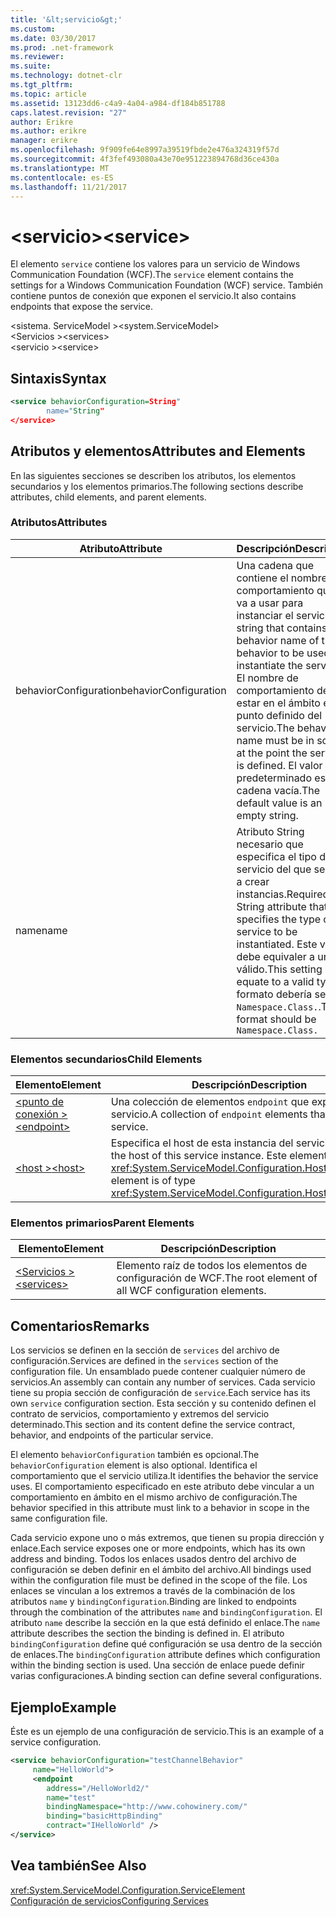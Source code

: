 ```yaml
---
title: '&lt;servicio&gt;'
ms.custom: 
ms.date: 03/30/2017
ms.prod: .net-framework
ms.reviewer: 
ms.suite: 
ms.technology: dotnet-clr
ms.tgt_pltfrm: 
ms.topic: article
ms.assetid: 13123dd6-c4a9-4a04-a984-df184b851788
caps.latest.revision: "27"
author: Erikre
ms.author: erikre
manager: erikre
ms.openlocfilehash: 9f909fe64e8997a39519fbde2e476a324319f57d
ms.sourcegitcommit: 4f3fef493080a43e70e951223894768d36ce430a
ms.translationtype: MT
ms.contentlocale: es-ES
ms.lasthandoff: 11/21/2017
---
```

# <a name="ltservicegt"></a><span data-ttu-id="937d3-102">&lt;servicio&gt;</span><span class="sxs-lookup"><span data-stu-id="937d3-102">&lt;service&gt;</span></span>
<span data-ttu-id="937d3-103">El elemento `service` contiene los valores para un servicio de Windows Communication Foundation (WCF).</span><span class="sxs-lookup"><span data-stu-id="937d3-103">The `service` element contains the settings for a Windows Communication Foundation (WCF) service.</span></span> <span data-ttu-id="937d3-104">También contiene puntos de conexión que exponen el servicio.</span><span class="sxs-lookup"><span data-stu-id="937d3-104">It also contains endpoints that expose the service.</span></span>  
  
 <span data-ttu-id="937d3-105">\<sistema. ServiceModel ></span><span class="sxs-lookup"><span data-stu-id="937d3-105">\<system.ServiceModel></span></span>  
<span data-ttu-id="937d3-106">\<Servicios ></span><span class="sxs-lookup"><span data-stu-id="937d3-106">\<services></span></span>  
<span data-ttu-id="937d3-107">\<servicio ></span><span class="sxs-lookup"><span data-stu-id="937d3-107">\<service></span></span>  
  
## <a name="syntax"></a><span data-ttu-id="937d3-108">Sintaxis</span><span class="sxs-lookup"><span data-stu-id="937d3-108">Syntax</span></span>  
  
```xml  
<service behaviorConfiguration=String"  
        name="String"  
</service>  
```  
  
## <a name="attributes-and-elements"></a><span data-ttu-id="937d3-109">Atributos y elementos</span><span class="sxs-lookup"><span data-stu-id="937d3-109">Attributes and Elements</span></span>  
 <span data-ttu-id="937d3-110">En las siguientes secciones se describen los atributos, los elementos secundarios y los elementos primarios.</span><span class="sxs-lookup"><span data-stu-id="937d3-110">The following sections describe attributes, child elements, and parent elements.</span></span>  
  
### <a name="attributes"></a><span data-ttu-id="937d3-111">Atributos</span><span class="sxs-lookup"><span data-stu-id="937d3-111">Attributes</span></span>  
  
|<span data-ttu-id="937d3-112">Atributo</span><span class="sxs-lookup"><span data-stu-id="937d3-112">Attribute</span></span>|<span data-ttu-id="937d3-113">Descripción</span><span class="sxs-lookup"><span data-stu-id="937d3-113">Description</span></span>|  
|---------------|-----------------|  
|<span data-ttu-id="937d3-114">behaviorConfiguration</span><span class="sxs-lookup"><span data-stu-id="937d3-114">behaviorConfiguration</span></span>|<span data-ttu-id="937d3-115">Una cadena que contiene el nombre de comportamiento que se va a usar para instanciar el servicio.</span><span class="sxs-lookup"><span data-stu-id="937d3-115">A string that contains the behavior name of the behavior to be used to instantiate the service.</span></span> <span data-ttu-id="937d3-116">El nombre de comportamiento debe estar en el ámbito en el punto definido del servicio.</span><span class="sxs-lookup"><span data-stu-id="937d3-116">The behavior name must be in scope at the point the service is defined.</span></span> <span data-ttu-id="937d3-117">El valor predeterminado es una cadena vacía.</span><span class="sxs-lookup"><span data-stu-id="937d3-117">The default value is an empty string.</span></span>|  
|<span data-ttu-id="937d3-118">name</span><span class="sxs-lookup"><span data-stu-id="937d3-118">name</span></span>|<span data-ttu-id="937d3-119">Atributo String necesario que especifica el tipo del servicio del que se van a crear instancias.</span><span class="sxs-lookup"><span data-stu-id="937d3-119">Required String attribute that specifies the type of the service to be instantiated.</span></span> <span data-ttu-id="937d3-120">Este valor debe equivaler a un tipo válido.</span><span class="sxs-lookup"><span data-stu-id="937d3-120">This setting must equate to a valid type.</span></span> <span data-ttu-id="937d3-121">El formato debería ser `Namespace.Class.`.</span><span class="sxs-lookup"><span data-stu-id="937d3-121">The format should be `Namespace.Class.`</span></span>|  
  
### <a name="child-elements"></a><span data-ttu-id="937d3-122">Elementos secundarios</span><span class="sxs-lookup"><span data-stu-id="937d3-122">Child Elements</span></span>  
  
|<span data-ttu-id="937d3-123">Elemento</span><span class="sxs-lookup"><span data-stu-id="937d3-123">Element</span></span>|<span data-ttu-id="937d3-124">Descripción</span><span class="sxs-lookup"><span data-stu-id="937d3-124">Description</span></span>|  
|-------------|-----------------|  
|[<span data-ttu-id="937d3-125">\<punto de conexión ></span><span class="sxs-lookup"><span data-stu-id="937d3-125">\<endpoint></span></span>](../../../../../docs/framework/configure-apps/file-schema/wcf/endpoint-element.md)|<span data-ttu-id="937d3-126">Una colección de elementos `endpoint` que exponen este servicio.</span><span class="sxs-lookup"><span data-stu-id="937d3-126">A collection of `endpoint` elements that expose this service.</span></span>|  
|[<span data-ttu-id="937d3-127">\<host ></span><span class="sxs-lookup"><span data-stu-id="937d3-127">\<host></span></span>](../../../../../docs/framework/configure-apps/file-schema/wcf/host.md)|<span data-ttu-id="937d3-128">Especifica el host de esta instancia del servicio.</span><span class="sxs-lookup"><span data-stu-id="937d3-128">Specifies the host of this service instance.</span></span> <span data-ttu-id="937d3-129">Este elemento es del tipo <xref:System.ServiceModel.Configuration.HostElement>.</span><span class="sxs-lookup"><span data-stu-id="937d3-129">This element is of type <xref:System.ServiceModel.Configuration.HostElement>.</span></span>|  
  
### <a name="parent-elements"></a><span data-ttu-id="937d3-130">Elementos primarios</span><span class="sxs-lookup"><span data-stu-id="937d3-130">Parent Elements</span></span>  
  
|<span data-ttu-id="937d3-131">Elemento</span><span class="sxs-lookup"><span data-stu-id="937d3-131">Element</span></span>|<span data-ttu-id="937d3-132">Descripción</span><span class="sxs-lookup"><span data-stu-id="937d3-132">Description</span></span>|  
|-------------|-----------------|  
|[<span data-ttu-id="937d3-133">\<Servicios ></span><span class="sxs-lookup"><span data-stu-id="937d3-133">\<services></span></span>](../../../../../docs/framework/configure-apps/file-schema/wcf/services.md)|<span data-ttu-id="937d3-134">Elemento raíz de todos los elementos de configuración de WCF.</span><span class="sxs-lookup"><span data-stu-id="937d3-134">The root element of all WCF configuration elements.</span></span>|  
  
## <a name="remarks"></a><span data-ttu-id="937d3-135">Comentarios</span><span class="sxs-lookup"><span data-stu-id="937d3-135">Remarks</span></span>  
 <span data-ttu-id="937d3-136">Los servicios se definen en la sección de `services` del archivo de configuración.</span><span class="sxs-lookup"><span data-stu-id="937d3-136">Services are defined in the `services` section of the configuration file.</span></span> <span data-ttu-id="937d3-137">Un ensamblado puede contener cualquier número de servicios.</span><span class="sxs-lookup"><span data-stu-id="937d3-137">An assembly can contain any number of services.</span></span> <span data-ttu-id="937d3-138">Cada servicio tiene su propia sección de configuración de `service`.</span><span class="sxs-lookup"><span data-stu-id="937d3-138">Each service has its own `service` configuration section.</span></span> <span data-ttu-id="937d3-139">Esta sección y su contenido definen el contrato de servicios, comportamiento y extremos del servicio determinado.</span><span class="sxs-lookup"><span data-stu-id="937d3-139">This section and its content define the service contract, behavior, and endpoints of the particular service.</span></span>  
  
 <span data-ttu-id="937d3-140">El elemento `behaviorConfiguration` también es opcional.</span><span class="sxs-lookup"><span data-stu-id="937d3-140">The `behaviorConfiguration` element is also optional.</span></span> <span data-ttu-id="937d3-141">Identifica el comportamiento que el servicio utiliza.</span><span class="sxs-lookup"><span data-stu-id="937d3-141">It identifies the behavior the service uses.</span></span> <span data-ttu-id="937d3-142">El comportamiento especificado en este atributo debe vincular a un comportamiento en ámbito en el mismo archivo de configuración.</span><span class="sxs-lookup"><span data-stu-id="937d3-142">The behavior specified in this attribute must link to a behavior in scope in the same configuration file.</span></span>  
  
 <span data-ttu-id="937d3-143">Cada servicio expone uno o más extremos, que tienen su propia dirección y enlace.</span><span class="sxs-lookup"><span data-stu-id="937d3-143">Each service exposes one or more endpoints, which has its own address and binding.</span></span> <span data-ttu-id="937d3-144">Todos los enlaces usados dentro del archivo de configuración se deben definir en el ámbito del archivo.</span><span class="sxs-lookup"><span data-stu-id="937d3-144">All bindings used within the configuration file must be defined in the scope of the file.</span></span> <span data-ttu-id="937d3-145">Los enlaces se vinculan a los extremos a través de la combinación de los atributos `name` y `bindingConfiguration`.</span><span class="sxs-lookup"><span data-stu-id="937d3-145">Binding are linked to endpoints through the combination of the attributes `name` and `bindingConfiguration`.</span></span> <span data-ttu-id="937d3-146">El atributo `name` describe la sección en la que está definido el enlace.</span><span class="sxs-lookup"><span data-stu-id="937d3-146">The `name` attribute describes the section the binding is defined in.</span></span> <span data-ttu-id="937d3-147">El atributo `bindingConfiguration` define qué configuración se usa dentro de la sección de enlaces.</span><span class="sxs-lookup"><span data-stu-id="937d3-147">The `bindingConfiguration` attribute defines which configuration within the binding section is used.</span></span> <span data-ttu-id="937d3-148">Una sección de enlace puede definir varias configuraciones.</span><span class="sxs-lookup"><span data-stu-id="937d3-148">A binding section can define several configurations.</span></span>  
  
## <a name="example"></a><span data-ttu-id="937d3-149">Ejemplo</span><span class="sxs-lookup"><span data-stu-id="937d3-149">Example</span></span>  
 <span data-ttu-id="937d3-150">Éste es un ejemplo de una configuración de servicio.</span><span class="sxs-lookup"><span data-stu-id="937d3-150">This is an example of a service configuration.</span></span>  
  
```xml  
<service behaviorConfiguration="testChannelBehavior"   
     name="HelloWorld">  
     <endpoint   
        address="/HelloWorld2/"  
        name="test"  
        bindingNamespace="http://www.cohowinery.com/"  
        binding="basicHttpBinding"  
        contract="IHelloWorld" />  
</service>  
```  
  
## <a name="see-also"></a><span data-ttu-id="937d3-151">Vea también</span><span class="sxs-lookup"><span data-stu-id="937d3-151">See Also</span></span>  
 <xref:System.ServiceModel.Configuration.ServiceElement>  
 [<span data-ttu-id="937d3-152">Configuración de servicios</span><span class="sxs-lookup"><span data-stu-id="937d3-152">Configuring Services</span></span>](../../../../../docs/framework/wcf/configuring-services.md)
